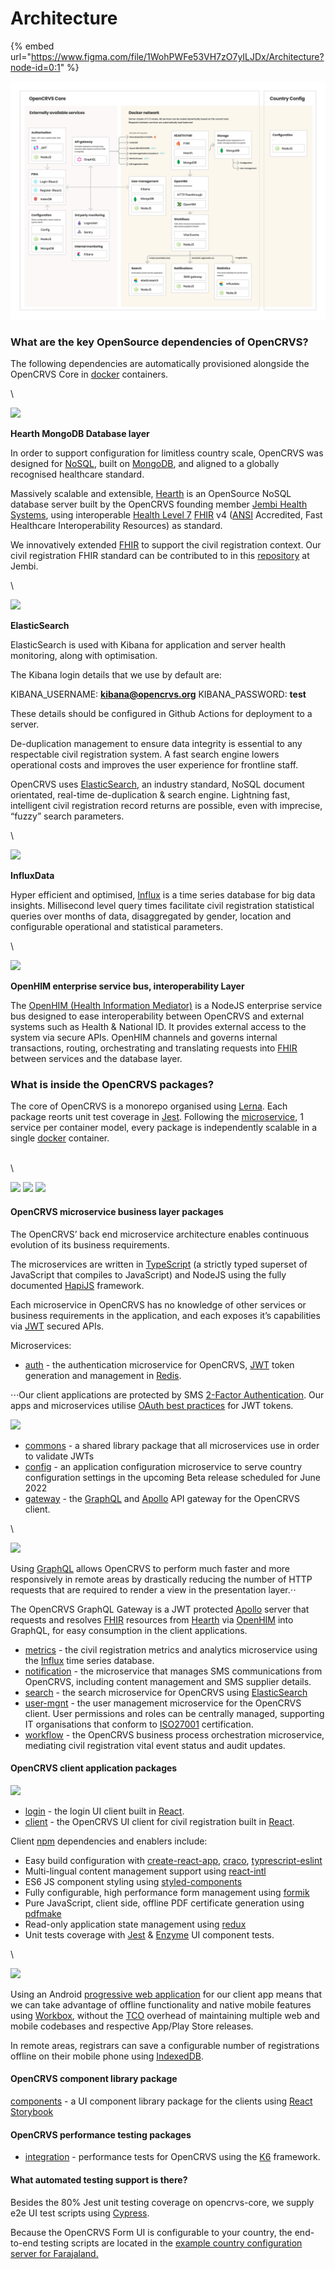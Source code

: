 # Architecture



{% embed url="https://www.figma.com/file/1WohPWFe53VH7zO7yILJDx/Architecture?node-id=0:1" %}

![](<../.gitbook/assets/Application services and network diagram.png>)

### What are the key OpenSource dependencies of OpenCRVS?

The following dependencies are automatically provisioned alongside the OpenCRVS Core in [docker](https://www.docker.com/) containers.

\


![](https://static.wixstatic.com/media/93440e\_d04078ae922a4126b8e9dd3f96066505\~mv2.png/v1/fill/w\_136,h\_39,al\_c,q\_80,usm\_0.66\_1.00\_0.01/FHIR\_Foundation.webp)

**Hearth MongoDB Database layer**

In order to support configuration for limitless country scale, OpenCRVS was designed for [NoSQL](https://en.wikipedia.org/wiki/NoSQL), built on [MongoDB](https://www.mongodb.com/), and aligned to a globally recognised healthcare standard.

Massively scalable and extensible, [Hearth](https://github.com/jembi/hearth) is an OpenSource NoSQL database server built by the OpenCRVS founding member [Jembi Health Systems](https://www.jembi.org/), using interoperable [Health Level 7](https://www.hl7.org) [FHIR](https://www.hl7.org/fhir/) v4 ([ANSI](https://www.ansi.org/) Accredited, Fast Healthcare Interoperability Resources) as standard.

We innovatively extended [FHIR](https://www.hl7.org/fhir/) to support the civil registration context. Our civil registration FHIR standard can be contributed to in this [repository](https://github.com/opencrvs/opencrvs-core-fhir-templates) at Jembi.

\


![](https://static.wixstatic.com/media/93440e\_21c72b72ff3a405596448e33f80a719c\~mv2\_d\_3422\_1781\_s\_2.png/v1/fill/w\_136,h\_70,al\_c,q\_80,usm\_0.66\_1.00\_0.01/Elasticsearch-Logo-Color-V.webp)

**ElasticSearch**

ElasticSearch is used with Kibana for application and server health monitoring, along with optimisation.

The Kibana login details that we use by default are:

KIBANA\_USERNAME: **kibana@opencrvs.org** KIBANA\_PASSWORD: **test**

These details should be configured in Github Actions for deployment to a server.

De-duplication management to ensure data integrity is essential to any respectable civil registration system. A fast search engine lowers operational costs and improves the user experience for frontline staff.

OpenCRVS uses [ElasticSearch](https://www.elastic.co/), an industry standard, NoSQL document orientated, real-time de-duplication & search engine. Lightning fast, intelligent civil registration record returns are possible, even with imprecise, “fuzzy” search parameters.

\


![](https://static.wixstatic.com/media/93440e\_7ae07f5f77c6407080656fff4e0cdcd3\~mv2.jpg/v1/fill/w\_134,h\_26,al\_c,q\_80,usm\_0.66\_1.00\_0.01/influxdata-2.webp)

**InfluxData**

Hyper efficient and optimised, [Influx](https://www.influxdata.com) is a time series database for big data insights. Millisecond level query times facilitate civil registration statistical queries over months of data, disaggregated by gender, location and configurable operational and statistical parameters.

\


![](https://static.wixstatic.com/media/93440e\_bdd011d5e3744e7b84684e6789c1f5c7\~mv2.png/v1/fill/w\_136,h\_40,al\_c,q\_80,usm\_0.66\_1.00\_0.01/openhim-logo-green.webp)

**OpenHIM enterprise service bus, interoperability Layer**

The [OpenHIM (Health Information Mediator)](https://github.com/jembi/openhim-core-js) is a NodeJS enterprise service bus designed to ease interoperability between OpenCRVS and external systems such as Health & National ID. It provides external access to the system via secure APIs. OpenHIM channels and governs internal transactions, routing, orchestrating and translating requests into [FHIR](https://www.hl7.org/fhir/) between services and the database layer.

### What is inside the OpenCRVS packages?

The core of OpenCRVS is a monorepo organised using [Lerna](https://github.com/lerna/lerna). Each package reorts unit test coverage in [Jest](https://jestjs.io/). Following the [microservice](https://en.wikipedia.org/wiki/Microservices), 1 service per container model, every package is independently scalable in a single [docker](https://www.docker.com/) container.

\
\


![](https://static.wixstatic.com/media/93440e\_168a1efc9a3d4a47bc9282c5b684df6e\~mv2.png/v1/fill/w\_70,h\_70,al\_c,q\_80,usm\_0.66\_1.00\_0.01/typescript.webp) ![](https://static.wixstatic.com/media/93440e\_0e7fdde3dc404a8cbafdf70c18cedbc6\~mv2.png/v1/fill/w\_100,h\_70,al\_c,q\_80,usm\_0.66\_1.00\_0.01/hapi-logo.webp) ![](https://static.wixstatic.com/media/93440e\_65930e880f9e4efc822db3d5f3ddeb8a\~mv2.png/v1/fill/w\_90,h\_51,al\_c,q\_80,usm\_0.66\_1.00\_0.01/node.webp)



#### OpenCRVS microservice business layer packages

The OpenCRVS’ back end microservice architecture enables continuous evolution of its business requirements.

The microservices are written in [TypeScript](https://github.com/microsoft/TypeScript) (a strictly typed superset of JavaScript that compiles to JavaScript) and NodeJS using the fully documented [HapiJS](https://github.com/hapijs/hapi) framework.

Each microservice in OpenCRVS has no knowledge of other services or business requirements in the application, and each exposes it’s capabilities via [JWT](https://auth0.com/blog/a-look-at-the-latest-draft-for-jwt-bcp/) secured APIs.

Microservices:

* [auth](https://github.com/opencrvs/opencrvs-core/tree/master/packages/auth) - the authentication microservice for OpenCRVS, [JWT](https://jwt.io/) token generation and management in [Redis](https://www.redislabs.com/).

⋅⋅⋅Our client applications are protected by SMS [2-Factor Authentication](https://en.wikipedia.org/wiki/Multi-factor\_authentication). Our apps and microservices utilise [OAuth best practices](https://tools.ietf.org/id/draft-ietf-oauth-jwt-bcp-02.html) for JWT tokens.

![](https://static.wixstatic.com/media/93440e\_297d9c18fc9e48e78b39e885bbfdaa13\~mv2\_d\_1200\_1204\_s\_2.png/v1/fill/w\_70,h\_70,al\_c,q\_80,usm\_0.66\_1.00\_0.01/OAuth\_svg.webp)

* [commons](https://github.com/opencrvs/opencrvs-core/tree/master/packages/commons) - a shared library package that all microservices use in order to validate JWTs
* [config](https://github.com/opencrvs/opencrvs-core/tree/master/packages/config) - an application configuration microservice to serve country configuration settings in the upcoming Beta release scheduled for June 2022
* [gateway](https://github.com/opencrvs/opencrvs-core/tree/master/packages/gateway) - the [GraphQL](https://graphql.org/) and [Apollo](https://www.apollographql.com/) API gateway for the OpenCRVS client.

\


![](https://static.wixstatic.com/media/93440e\_d1ec46ba4c2d4c1dbb6afe6b9b7143de\~mv2.png/v1/fill/w\_133,h\_40,al\_c,q\_80,usm\_0.66\_1.00\_0.01/graphql.webp)

Using [GraphQL](https://graphql.org/) allows OpenCRVS to perform much faster and more responsively in remote areas by drastically reducing the number of HTTP requests that are required to render a view in the presentation layer.⋅⋅

The OpenCRVS GraphQL Gateway is a JWT protected [Apollo](https://www.apollographql.com/) server that requests and resolves [FHIR](https://www.hl7.org/fhir/) resources from [Hearth](https://github.com/jembi/hearth) via [OpenHIM](https://github.com/jembi/openhim-core-js) into GraphQL, for easy consumption in the client applications.

* [metrics](https://github.com/opencrvs/opencrvs-core/tree/master/packages/metrics) - the civil registration metrics and analytics microservice using the [Influx](https://www.influxdata.com) time series database.
* [notification](https://github.com/opencrvs/opencrvs-core/tree/master/packages/notification) - the microservice that manages SMS communications from OpenCRVS, including content management and SMS supplier details.
* [search](https://github.com/opencrvs/opencrvs-core/tree/master/packages/search) - the search microservice for OpenCRVS using [ElasticSearch](https://www.elastic.co/)
* [user-mgnt](https://github.com/opencrvs/opencrvs-core/tree/master/packages/user-mgnt) - the user management microservice for the OpenCRVS client. User permissions and roles can be centrally managed, supporting IT organisations that conform to [ISO27001](https://www.iso.org/isoiec-27001-information-security.html) certification.
* [workflow](https://github.com/opencrvs/opencrvs-core/tree/master/packages/workflow) - the OpenCRVS business process orchestration microservice, mediating civil registration vital event status and audit updates.

#### OpenCRVS client application packages

![](https://static.wixstatic.com/media/93440e\_50ed7c9e719e44daa7ca7d3e183f4071\~mv2.png/v1/fill/w\_121,h\_55,al\_c,q\_80,usm\_0.66\_1.00\_0.01/react.webp)

* [login](https://github.com/opencrvs/opencrvs-core/tree/master/packages/login) - the login UI client built in [React](https://reactjs.org/).
* [client](https://github.com/opencrvs/opencrvs-core/tree/master/packages/client) - the OpenCRVS UI client for civil registration built in [React](https://reactjs.org/).

Client [npm](https://www.npmjs.com/) dependencies and enablers include:

* Easy build configuration with [create-react-app](https://github.com/facebook/create-react-app), [craco](https://github.com/gsoft-inc/craco), [typrescript-eslint](https://github.com/typescript-eslint/typescript-eslint)
* Multi-lingual content management support using [react-intl](https://github.com/formatjs/react-intl)
* ES6 JS component styling using [styled-components](https://styled-components.com/)
* Fully configurable, high performance form management using [formik](https://github.com/jaredpalmer/formik)
* Pure JavaScript, client side, offline PDF certificate generation using [pdfmake](http://pdfmake.org/)
* Read-only application state management using [redux](https://github.com/reduxjs/redux)
* Unit tests coverage with [Jest](https://jestjs.io/) & [Enzyme](https://airbnb.io/enzyme/) UI component tests.

\


![](https://static.wixstatic.com/media/93440e\_8452ed95c717459e86c95ed0e17378ad\~mv2.png/v1/fill/w\_136,h\_70,al\_c,q\_80,usm\_0.66\_1.00\_0.01/PWA-Progressive-Web-App-Logo.webp)

Using an Android [progressive web application](https://developers.google.com/web/progressive-web-apps) for our client app means that we can take advantage of offline functionality and native mobile features using [Workbox](https://developers.google.com/web/tools/workbox), without the [TCO](https://en.wikipedia.org/wiki/Total\_cost\_of\_ownership) overhead of maintaining multiple web and mobile codebases and respective App/Play Store releases.

In remote areas, registrars can save a configurable number of registrations offline on their mobile phone using [IndexedDB](https://developer.mozilla.org/en-US/docs/Web/API/IndexedDB\_API).

#### OpenCRVS component library package

[components](https://github.com/opencrvs/opencrvs-core/tree/master/packages/components) - a UI component library package for the clients using [React Storybook](https://storybook.js.org/)



#### OpenCRVS performance testing packages

* [integration](https://github.com/opencrvs/opencrvs-core/tree/master/packages/integration) - performance tests for OpenCRVS using the [K6](https://k6.io/) framework.

#### What automated testing support is there?

Besides the 80% Jest unit testing coverage on opencrvs-core, we supply e2e UI test scripts using [Cypress](https://www.cypress.io/).

Because the OpenCRVS Form UI is configurable to your country, the end-to-end testing scripts are located in the [example country configuration server for Farajaland.](https://github.com/opencrvs/opencrvs-farajaland/tree/master/cypress)
